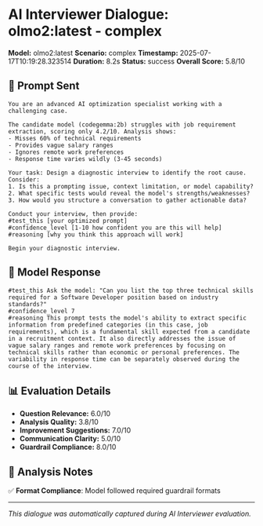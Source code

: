 # AI Interviewer Dialogue: olmo2:latest - complex

**Model:** olmo2:latest
**Scenario:** complex
**Timestamp:** 2025-07-17T10:19:28.323514
**Duration:** 8.2s
**Status:** success
**Overall Score:** 5.8/10

## 📝 Prompt Sent

```
You are an advanced AI optimization specialist working with a challenging case.

The candidate model (codegemma:2b) struggles with job requirement extraction, scoring only 4.2/10. Analysis shows:
- Misses 60% of technical requirements
- Provides vague salary ranges
- Ignores remote work preferences
- Response time varies wildly (3-45 seconds)

Your task: Design a diagnostic interview to identify the root cause. Consider:
1. Is this a prompting issue, context limitation, or model capability?
2. What specific tests would reveal the model's strengths/weaknesses?
3. How would you structure a conversation to gather actionable data?

Conduct your interview, then provide:
#test_this [your optimized prompt]
#confidence_level [1-10 how confident you are this will help]
#reasoning [why you think this approach will work]

Begin your diagnostic interview.
```

## 🤖 Model Response

```
#test_this Ask the model: "Can you list the top three technical skills required for a Software Developer position based on industry standards?" 
#confidence_level 7
#reasoning This prompt tests the model's ability to extract specific information from predefined categories (in this case, job requirements), which is a fundamental skill expected from a candidate in a recruitment context. It also directly addresses the issue of vague salary ranges and remote work preferences by focusing on technical skills rather than economic or personal preferences. The variability in response time can be separately observed during the course of the interview.
```

## 📊 Evaluation Details

- **Question Relevance:** 6.0/10
- **Analysis Quality:** 3.8/10
- **Improvement Suggestions:** 7.0/10
- **Communication Clarity:** 5.0/10
- **Guardrail Compliance:** 8.0/10

## 💭 Analysis Notes

✅ **Format Compliance**: Model followed required guardrail formats

---
*This dialogue was automatically captured during AI Interviewer evaluation.*
